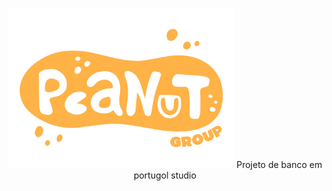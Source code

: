 <p align="center">
  <img height="256" alt="Simple GUI Transitions" src="NoBgPeanutLogo.png">
  Projeto de banco em portugol studio
</p>
